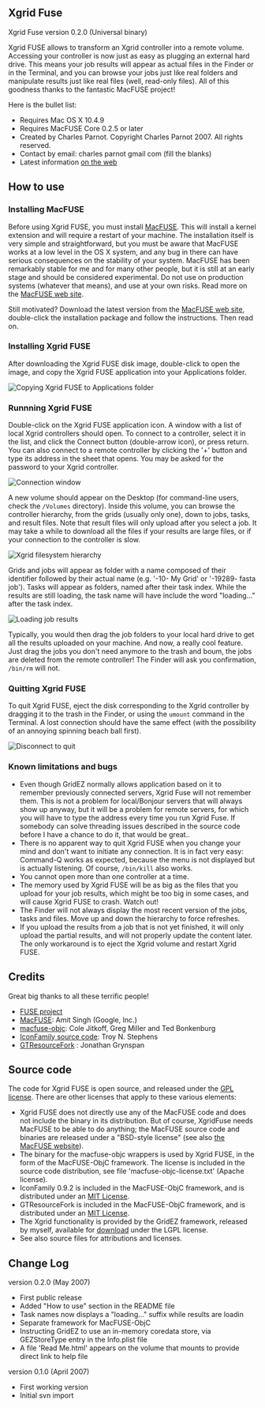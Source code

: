 
<!-- the file README.markdown is used to generate html output that will be included in the dmg, in the app help at runtime, and on the web site -->

## Xgrid Fuse

Xgrid Fuse version 0.2.0 (Universal binary)

Xgrid FUSE allows to transform an Xgrid controller into a remote volume. Accessing your controller is now just as easy as plugging an external hard drive. This means your job results will appear as actual files in the Finder or in the Terminal, and you can browse your jobs just like real folders and manipulate results just like real files (well, read-only files). All of this goodness thanks to the fantastic MacFUSE project!

Here is the bullet list:

* Requires Mac OS X 10.4.9
* Requires MacFUSE Core 0.2.5 or later
* Created by Charles Parnot. Copyright Charles Parnot 2007. All rights reserved.
* Contact by email: charles parnot gmail com (fill the blanks)
* Latest information [on the web](http://cmgm.stanford.edu/~cparnot/xgrid-stanford)


How to use
----------

### Installing MacFUSE

Before using Xgrid FUSE, you must install [MacFUSE](http://code.google.com/p/macfuse/). This will install a kernel extension and will require a restart of your machine. The installation itself is very simple and straightforward, but you must be aware that MacFUSE works at a low level in the OS X system, and any bug in there can have serious consequences on the stability of your system. MacFUSE has been remarkably stable for me and for many other people, but it is still at an early stage and should be considered experimental. Do not use on production systems (whatever that means), and use at your own risks. Read more on the [MacFUSE web site](http://code.google.com/p/macfuse/).

Still motivated? Download the latest version from the [MacFUSE web site](http://code.google.com/p/macfuse/), double-click the installation  package and follow the instructions. Then read on.

### Installing Xgrid FUSE

After downloading the Xgrid FUSE disk image, double-click to open the image, and copy the Xgrid FUSE application into your Applications folder.

![Copying Xgrid FUSE to Applications folder](readme-copy-to-applications.png "Copying Xgrid FUSE to Applications folder")


### Runnning Xgrid FUSE

Double-click on the Xgrid FUSE application icon. A window with a list of local Xgrid controllers should open. To connect to a controller, select it in the list, and click the Connect button (double-arrow icon), or press return. You can also connect to a remote controller by clicking the '+' button and type its address in the sheet that opens. You may be asked for the password to your Xgrid controller.

![Connection window](readme-connect-window.png "Connection window")

A new volume should appear on the Desktop (for command-line users, check the <code>/Volumes</code> directory). Inside this volume, you can browse the controller hierarchy, from the grids (usually only one), down to jobs, tasks, and result files. Note that result files will only upload after you select a job. It may take a while to download all the files if your results are large files, or if your connection to the controller is slow.

![Xgrid filesystem hierarchy](readme-xgrid-filesystem-hierarchy.png "Xgrid filesystem hierarchy")

Grids and jobs will appear as folder with a name composed of their identifier followed by their actual name (e.g. '-10- My Grid' or '-19289- fasta job'). Tasks will appear as folders, named after their task index. While the results are still loading, the task name will have include the word "loading..." after the task index.

![Loading job results](readme-loading-results.png "Loading job results")

Typically, you would then drag the job folders to your local hard drive to get all the results uploaded on your machine. And now, a really cool feature. Just drag the jobs you don't need anymore to the trash and boum, the jobs are deleted from the remote controller! The Finder will ask you confirmation, <code>/bin/rm</code> will not.


### Quitting Xgrid FUSE

To quit Xgrid FUSE, eject the disk corresponding to the Xgrid controller by dragging it to the trash in the Finder, or using the <code>umount</code> command in the Terminal. A lost connection should have the same effect (with the possibility of an annoying spinning beach ball first).

![Disconnect to quit](readme-disconnect.png "Disconnect to quit")

### Known limitations and bugs

* Even though GridEZ normally allows application based on it to remember previously connected servers, Xgrid Fuse will not remember them. This is not a problem for local/Bonjour servers that will always show up anyway, but it will be a problem for remote servers, for which you will have to type the address every time you run Xgrid Fuse. If somebody can solve threading issues described in the source code before I have a chance to do it, that would be great..
* There is no apparent way to quit Xgrid FUSE when you change your mind and don't want to initiate any connection. It is in fact very easy: Command-Q works as expected, because the menu is not displayed but is actually listening. Of course, <code>/bin/kill</code> also works.
* You cannot open more than one controller at a time.
* The memory used by Xgrid FUSE will be as big as the files that you upload for your job results, which might be too big in some cases, and will cause Xgrid FUSE to crash. Watch out!
* The Finder will not always display the most recent version of the jobs, tasks and files. Move up and down the hierarchy to force refreshes.
* If you upload the results from a job that is not yet finished, it will only upload the partial results, and will not properly update the content later. The only workaround is to eject the Xgrid volume and restart Xgrid FUSE.


Credits
-------

Great big thanks to all these terrific people!

* [FUSE project](http://fuse.sourceforge.net/)
* [MacFUSE](http://code.google.com/p/macfuse/): Amit Singh (Google, Inc.)
* [macfuse-objc](http://groups.google.com/group/macfuse-devel/browse_thread/thread/45eaaa84d3fae84f/7066f10e217ba19e): Cole Jitkoff, Greg Miller and Ted Bonkenburg
* [IconFamily source code](http://iconfamily.sourceforge.net/): Troy N. Stephens
* [GTResourceFork](http://www.ghosttiger.com/?p=117) : Jonathan Grynspan


Source code
-----------

The code for Xgrid FUSE is open source, and released under the [GPL license](License-GPL.txt). There are other licenses that apply to these various elements:

* Xgrid FUSE does not directly use any of the MacFUSE code and does not include the binary in its distribution. But of course, XgridFuse needs MacFUSE to be able to do anything; the MacFUSE source code and binaries are released under a "BSD-style license" (see also [the MacFUSE website](http://code.google.com/p/macfuse/)).
* The binary for the macfuse-objc wrappers is used by Xgrid FUSE, in the form of the MacFUSE-ObjC framework. The license is included in the source code distribution, see file 'macfuse-objc-license.txt' (Apache license).
* IconFamily 0.9.2 is included in the MacFUSE-ObjC framework, and is distributed under an [MIT License](http://iconfamily.sourceforge.net/). 
* GTResourceFork is included in the MacFUSE-ObjC framework, and is distributed under an [MIT License](http://www.ghosttiger.com/?p=117).
* The Xgrid functionality is provided by the GridEZ framework, released by myself, available for [download](http://cmgm.stanford.edu/~cparnot/xgrid-stanford/html/goodies/GridEZ-info.html) under the LGPL license.
* See also source files for attributions and licenses.


Change Log
----------

version 0.2.0
(May 2007)

* First public release
* Added "How to use" section in the README file
* Task names now displays a "loading..." suffix while results are loadin
* Separate framework for MacFUSE-ObjC
* Instructing GridEZ to use an in-memory coredata store, via GEZStoreType entry in the Info.plist file
* A file 'Read Me.html' appears on the volume that mounts to provide direct link to help file

version 0.1.0
(April 2007)

* First working version
* Initial svn import
